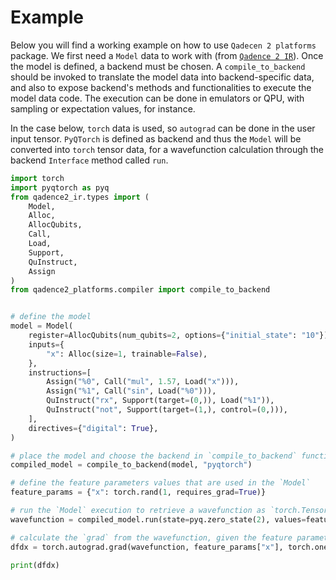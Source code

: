 # Example

Below you will find a working example on how to use `Qadecen 2 platforms` package. We first need a `Model` data to work with (from [`Qadence 2 IR`](https://github.com/pasqal-io/qadence2-ir)). Once the model is defined, a backend must be chosen. A `compile_to_backend` should be invoked to translate the model data into backend-specific data, and also to expose backend's methods and functionalities to execute the model data code. The execution can be done in emulators or QPU, with sampling or expectation values, for instance.

In the case below, `torch` data is used, so `autograd` can be done in the user input tensor. `PyQTorch` is defined as backend and thus the `Model` will be converted into `torch` tensor data, for a wavefunction calculation through the backend `Interface` method called `run`. 


```python exec="on" source="material-block" result="json" session="compile_to_backend"
import torch
import pyqtorch as pyq
from qadence2_ir.types import (
    Model,
    Alloc,
    AllocQubits,
    Call,
    Load,
    Support,
    QuInstruct,
    Assign
)
from qadence2_platforms.compiler import compile_to_backend


# define the model
model = Model(
    register=AllocQubits(num_qubits=2, options={"initial_state": "10"}),
    inputs={
        "x": Alloc(size=1, trainable=False),
    },
    instructions=[
        Assign("%0", Call("mul", 1.57, Load("x"))),
        Assign("%1", Call("sin", Load("%0"))),
        QuInstruct("rx", Support(target=(0,)), Load("%1")),
        QuInstruct("not", Support(target=(1,), control=(0,))),
    ],
    directives={"digital": True},
)

# place the model and choose the backend in `compile_to_backend` function
compiled_model = compile_to_backend(model, "pyqtorch")

# define the feature parameters values that are used in the `Model`
feature_params = {"x": torch.rand(1, requires_grad=True)}

# run the `Model` execution to retrieve a wavefunction as `torch.Tensor` 
wavefunction = compiled_model.run(state=pyq.zero_state(2), values=feature_params)

# calculate the `grad` from the wavefunction, given the feature parameters
dfdx = torch.autograd.grad(wavefunction, feature_params["x"], torch.ones_like(wavefunction))

print(dfdx)
```
